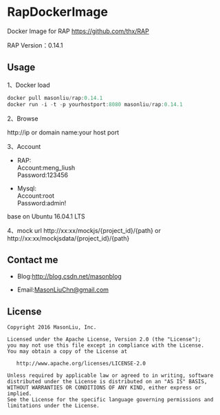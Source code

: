 # RapDockerImage
Docker Image for RAP  https://github.com/thx/RAP

RAP Version：0.14.1

Usage
--------

1、Docker load
```groovy
docker pull masonliu/rap:0.14.1
docker run -i -t -p yourhostport:8080 masonliu/rap:0.14.1
```
2、Browse 

http://ip or domain name:your host port

3、Account

- RAP:   
Account:meng_liush  
Password:123456

- Mysql:   
Account:root  
Password:admin!

base on Ubuntu 16.04.1 LTS

4、mock url
http://xx:xx/mockjs/{project_id}/{path}
or
http://xx:xx/mockjsdata/{project_id}/{path}

Contact me
--------

- Blog:http://blog.csdn.net/masonblog

- Email:MasonLiuChn@gmail.com

License
--------

    Copyright 2016 MasonLiu, Inc.

    Licensed under the Apache License, Version 2.0 (the "License");
    you may not use this file except in compliance with the License.
    You may obtain a copy of the License at

       http://www.apache.org/licenses/LICENSE-2.0

    Unless required by applicable law or agreed to in writing, software
    distributed under the License is distributed on an "AS IS" BASIS,
    WITHOUT WARRANTIES OR CONDITIONS OF ANY KIND, either express or implied.
    See the License for the specific language governing permissions and
    limitations under the License.
